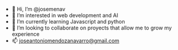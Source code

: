 - 👋 Hi, I’m @josemenav
- 👀 I’m interested in web development and AI
- 🌱 I’m currently learning Javascript and python
- 💞️ I’m looking to collaborate on proyects that allow me to grow my experience 
- 📫 joseantoniomendozanavarro@gmail.com 

<!---
josemenav/josemenav is a ✨ special ✨ repository because its `README.md` (this file) appears on your GitHub profile.
You can click the Preview link to take a look at your changes.
--->
